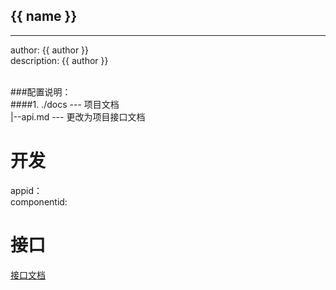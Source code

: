 ## {{ name }}
----------------------------
author: {{ author }} <br>
description: {{ author }}

<br>
###配置说明：
<br>
####1. ./docs --- 项目文档<br>
|--api.md --- 更改为项目接口文档

开发
====
appid：<br>
componentid: <br>

接口
====
[接口文档](./docs/api.md)
